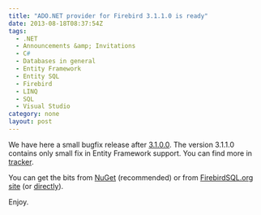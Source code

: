 ```yaml
---
title: "ADO.NET provider for Firebird 3.1.1.0 is ready"
date: 2013-08-18T08:37:54Z
tags:
  - .NET
  - Announcements &amp; Invitations
  - C#
  - Databases in general
  - Entity Framework
  - Entity SQL
  - Firebird
  - LINQ
  - SQL
  - Visual Studio
category: none
layout: post
---
```

We have here a small bugfix release after <a href="{{ site.url }}{% post_url 2013-07-30-233379-ado-net-provider-for-firebird-3-1-0-0-is-ready %}">3.1.0.0</a>. The version 3.1.1.0 contains only small fix in Entity Framework support. You can find more in <a href="http://tracker.firebirdsql.org/secure/IssueNavigator.jspa?reset=true&pid=10003&fixfor=10570">tracker</a>.

<!-- excerpt -->

You can get the bits from <a href="http://www.nuget.org/packages/FirebirdSql.Data.FirebirdClient/">NuGet</a> (recommended) or from <a href="http://www.firebirdsql.org/en/net-provider/">FirebirdSQL.org site</a> (or <a href="http://sourceforge.net/projects/firebird/files/firebird-net-provider/3.1.1/">directly</a>).

Enjoy.
